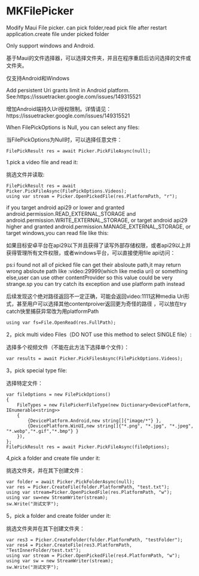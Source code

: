 # MKFilePicker
<p>Modify Maui File picker. can pick folder,read pick file after restart application.create file under picked folder<p>
<p>Only support windows and Android.</p>
<p>基于Maui的文件选择器，可以选择文件夹，并且在程序重启后访问选择的文件或文件夹。</p>
<p>仅支持Android和Windows</p>
<p>Add persistent Uri grants limit in Android platform. See:https://issuetracker.google.com/issues/149315521</p>
<p>增加Android端持久Uri授权限制。详情请见：https://issuetracker.google.com/issues/149315521</p>
<p>When FilePickOptions is Null, you can select any files:</p>
<p>当FilePickOptions为Null时，可以选择任意文件：</p>

	FilePickResult res = await Picker.PickFileAsync(null);
<p>1.pick a video file and read it:</p>
<p>挑选文件并读取:

	FilePickResult res = await Picker.PickFileAsync(FilePickOptions.Videos);
	using var stream = Picker.OpenPickedFile(res.PlatformPath, "r");

<p>if you target android api29 or lower and granted android.permission.READ_EXTERNAL_STORAGE and android.permission.WRITE_EXTERNAL_STORAGE,
or target android api29 higher and granted android.permission.MANAGE_EXTERNAL_STORAGE,
or target windows,you can read file like this:</p>
<p>如果目标安卓平台在api29以下并且获得了读写外部存储权限，或者api29以上并获得管理所有文件权限，或者windows平台，可以直接使用file api访问：</p>
<p>ps:i found not all of picked file can get their absloute path,it may return wrong absloute path like :video:29999(which like media uri) or something else,user can use other contentProvider so this value could be very strange.sp you can try catch its exception
and use platform path instead</p>
<p>后续发现这个绝对路径返回不一定正确，可能会返回video:1111这种media Uri形式，甚至用户可以选择其他contentproiver返回更为奇怪的路径
，可以放在try catch快里捕获异常改为用platformPath
	
	using var fs=File.OpenRead(res.FullPath);

<p>2，pick multi video Files（DO NOT use this method to select SINGLE file）:</p>
<p>选择多个视频文件（不能在此方法下选择单个文件）：</p>

	var results = await Picker.PickFilesAsync(FilePickOptions.Videos);

<p>3，pick special type file:</p>
<p>选择特定文件：

	var fileOptions = new FilePickOptions()
	{
		FileTypes = new FilePickerFileType(new Dictionary<DevicePlatform, IEnumerable<string>>
		{
			{DevicePlatform.Android,new string[]{"image/*"} },
			{DevicePlatform.WinUI,new string[]{"*.png", "*.jpg", "*.jpeg", "*.webp","*.gif","*.bmp"} }
		}),
	};
	FilePickResult res = await Picker.PickFileAsync(fileOptions);

  <p>4,pick a folder and create file under it:</p>
  <p>挑选文件夹，并在其下创建文件：</p>

	var folder = await Picker.PickFolderAsync(null);
	var res = Picker.CreateFile(folder.PlatformPath, "test.txt");
	using var stream=Picker.OpenPickedFile(res.PlatformPath, "w");
	using var sw=new StreamWriter(stream);
	sw.Write("测试文字");

  <p>5，pick a folder and create folder under it:</p>
  <p>挑选文件夹并在其下创建文件夹：</p>

	var res3 = Picker.CreateFolder(folder.PlatformPath, "testFolder");
	var res4 = Picker.CreateFile(res3.PlatformPath, "TestInnerFolder/test.txt");
	using var stream = Picker.OpenPickedFile(res4.PlatformPath, "w");
	using var sw = new StreamWriter(stream);
	sw.Write("测试文字");
  
